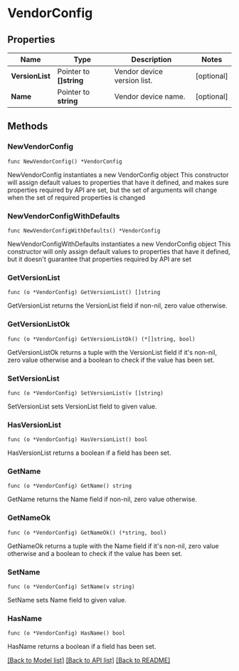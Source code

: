 # VendorConfig

## Properties

Name | Type | Description | Notes
------------ | ------------- | ------------- | -------------
**VersionList** | Pointer to **[]string** | Vendor device version list. | [optional] 
**Name** | Pointer to **string** | Vendor device name. | [optional] 

## Methods

### NewVendorConfig

`func NewVendorConfig() *VendorConfig`

NewVendorConfig instantiates a new VendorConfig object
This constructor will assign default values to properties that have it defined,
and makes sure properties required by API are set, but the set of arguments
will change when the set of required properties is changed

### NewVendorConfigWithDefaults

`func NewVendorConfigWithDefaults() *VendorConfig`

NewVendorConfigWithDefaults instantiates a new VendorConfig object
This constructor will only assign default values to properties that have it defined,
but it doesn't guarantee that properties required by API are set

### GetVersionList

`func (o *VendorConfig) GetVersionList() []string`

GetVersionList returns the VersionList field if non-nil, zero value otherwise.

### GetVersionListOk

`func (o *VendorConfig) GetVersionListOk() (*[]string, bool)`

GetVersionListOk returns a tuple with the VersionList field if it's non-nil, zero value otherwise
and a boolean to check if the value has been set.

### SetVersionList

`func (o *VendorConfig) SetVersionList(v []string)`

SetVersionList sets VersionList field to given value.

### HasVersionList

`func (o *VendorConfig) HasVersionList() bool`

HasVersionList returns a boolean if a field has been set.

### GetName

`func (o *VendorConfig) GetName() string`

GetName returns the Name field if non-nil, zero value otherwise.

### GetNameOk

`func (o *VendorConfig) GetNameOk() (*string, bool)`

GetNameOk returns a tuple with the Name field if it's non-nil, zero value otherwise
and a boolean to check if the value has been set.

### SetName

`func (o *VendorConfig) SetName(v string)`

SetName sets Name field to given value.

### HasName

`func (o *VendorConfig) HasName() bool`

HasName returns a boolean if a field has been set.


[[Back to Model list]](../README.md#documentation-for-models) [[Back to API list]](../README.md#documentation-for-api-endpoints) [[Back to README]](../README.md)


